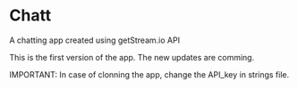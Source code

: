 # Chatt
A chatting app created using getStream.io API

This is the first version of the app. The new updates are comming.

IMPORTANT: In case of clonning the app, change the API_key in strings file.
